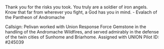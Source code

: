 Thank you for the risks you took. You truly are a soldier of iron angels. Know that far from wherever you fight, a God has you in mind. - Evalach of the Pantheon of Andromache



Callsign: Pelivan worked with Union Response Force Gemstone in the handling of the Andromache Wildfires, and served admirably in the defense of the twin cities of Sunhome and Briarhome. Assigned with UNION Pilot ID: #245039
